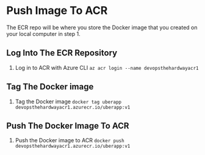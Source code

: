 # Push Image To ACR

The ECR repo will be where you store the Docker image that you created on your local computer in step 1.

## Log Into The ECR Repository
1. Log in to ACR with Azure CLI
`az acr login --name devopsthehardwayacr1`


## Tag The Docker image
1. Tag the Docker image
`docker tag uberapp devopsthehardwayacr1.azurecr.io/uberapp:v1`

## Push The Docker Image To ACR
1. Push the Docker image to ACR
`docker push devopsthehardwayacr1.azurecr.io/uberapp:v1`
